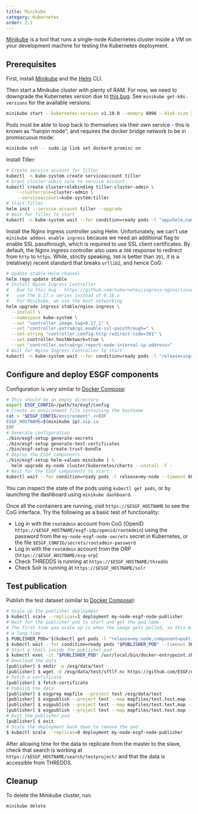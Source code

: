 ```yaml
---
title: Minikube
category: Kubernetes
order: 2.1
---
```


[Minikube](https://kubernetes.io/docs/getting-started-guides/minikube/) is a tool that runs
a single-node Kubernetes cluster inside a VM on your development machine for testing the
Kubernetes deployment.

## Prerequisites

First, install [Minikube](https://kubernetes.io/docs/getting-started-guides/minikube/)
and the [Helm](https://helm.sh/) CLI.

Then start a Minikube cluster with plenty of RAM. For now, we need to downgrade
the Kubernetes version due to [this bug](https://github.com/kubernetes/kubernetes/issues/61076).
See `minikube get-k8s-versions` for the available versions:

```sh
minikube start --kubernetes-version v1.10.0 --memory 8096 --disk-size 100GB
```

Pods must be able to loop back to themselves via their own service - this is known
as "hairpin mode", and requires the docker bridge network to be in promiscuous
mode:

```sh
minikube ssh -- sudo ip link set docker0 promisc on
```

Install Tiller:

```bash
# Create service account for Tiller
kubectl -n kube-system create serviceaccount tiller
# Grant cluster-admin role to service account
kubectl create clusterrolebinding tiller-cluster-admin \
    --clusterrole=cluster-admin \
    --serviceaccount=kube-system:tiller
# Start Tiller
helm init --service-account tiller --upgrade
# Wait for Tiller to start
kubectl -n kube-system wait --for condition=ready pods -l "app=helm,name=tiller" --timeout 300s
```

Install the Nginx ingress controller using Helm. Unfortunately, we can't use
`minikube addons enable ingress` because we need an additional flag to enable
SSL passthrough, which is required to use SSL client certificates. By default,
the Nginx ingress controller also uses a `308` response to redirect from `http`
to `https`. While, strictly speaking, `308` is better than `301`, it is a
(relatively) recent standard that breaks `urllib2`, and hence CoG:

```bash
# Update stable Helm channel
helm repo update stable
# Install Nginx Ingress Controller
#   Due to this bug - https://github.com/kubernetes/ingress-nginx/issues/2994 - we need to
#   use the 0.17.x series instead of 0.18.x
#   For Minikube, we use the host networking
helm upgrade ingress stable/nginx-ingress \
  --install \
  --namespace kube-system \
  --set "controller.image.tag=0.17.1" \
  --set "controller.extraArgs.enable-ssl-passthrough=" \
  --set-string "controller.config.http-redirect-code=301" \
  --set controller.hostNetwork=true \
  --set "controller.extraArgs.report-node-internal-ip-address="
# Wait for Nginx Ingress Controller to start
kubectl -n kube-system wait --for condition=ready pods -l "release=ingress" --timeout 300s
```

## Configure and deploy ESGF components

Configuration is very similar to [Docker Compose](../../compose/quick-start/#configure-environment):

```sh
# This should be an empty directory
export ESGF_CONFIG=/path/to/esgf/config
# Create an environment file containing the hostname
cat > "$ESGF_CONFIG/environment" <<EOF
ESGF_HOSTNAME=$(minikube ip).xip.io
EOF
# Generate configuration
./bin/esgf-setup generate-secrets
./bin/esgf-setup generate-test-certificates
./bin/esgf-setup create-trust-bundle
# Deploy the ESGF components
./bin/esgf-setup helm-values minikube | \
  helm upgrade my-node cluster/kubernetes/charts --install -f -
# Wait for the ESGF components to start
kubectl wait --for condition=ready pods -l release=my-node --timeout 600s
```

You can inspect the state of the pods using `kubectl get pods`, or by launching the dashboard
using `minikube dashboard`.

Once all the containers are running, visit `https://$ESGF_HOSTNAME` to see the CoG interface.
Try the following as a basic test of functionality:

- Log in with the `rootAdmin` account from CoG (OpenID `https://$ESGF_HOSTNAME/esgf-idp/openid/rootAdmin`)
  using the password from the `my-node-esgf-node-secrets` secret in Kubernetes, or the file
  `$ESGF_CONFIG/secrets/rootadmin-password`
- Log in with the `rootAdmin` account from the ORP (`https://$ESGF_HOSTNAME/esg-orp`)
- Check THREDDS is running at `https://$ESGF_HOSTNAME/thredds`
- Check Solr is running at `https://$ESGF_HOSTNAME/solr`

## Test publication

Publish the test dataset (similar to [Docker Compose](../../compose/publishing/)):

```sh
# Scale up the publisher deployment
$ kubectl scale --replicas=1 deployment my-node-esgf-node-publisher
# Wait for the publisher pod to start and get the pod name
# The first time you scale up is when the image gets pulled, so this might take
# a long time
$ PUBLISHER_POD="$(kubectl get pods -l "release=my-node,component=publisher" -o name | cut -d "/" -f 2)"
$ kubectl wait --for condition=ready pods "$PUBLISHER_POD" --timeout 300s
# Start a shell inside the publisher pod
$ kubectl exec -it "$PUBLISHER_POD" /usr/local/bin/docker-entrypoint.sh bash
# Download the data
[publisher] $ mkdir -p /esg/data/test
[publisher] $ wget -O /esg/data/test/sftlf.nc https://github.com/ESGF/esgf-ansible/releases/download/4.0.0-alpha1/sftlf.nc
# Fetch a certificate
[publisher] $ fetch-certificate
# Publish the data
[publisher] $ esgprep mapfile --project test /esg/data/test
[publisher] $ esgpublish --project test --map mapfiles/test.test.map --service fileservice
[publisher] $ esgpublish --project test --map mapfiles/test.test.map --service fileservice --noscan --thredds
[publisher] $ esgpublish --project test --map mapfiles/test.test.map --service fileservice --noscan --publish
# Exit the publisher pod
[publisher] $ exit
# Scale the deployment back down to remove the pod
$ kubectl scale --replicas=0 deployment my-node-esgf-node-publisher
```

After allowing time for the data to replicate from the master to the slave, check that search is working at
`https://$ESGF_HOSTNAME/search/testproject/` and that the data is accessible from THREDDS.

## Cleanup

To delete the Minikube cluster, run:

```bash
minikube delete
```
